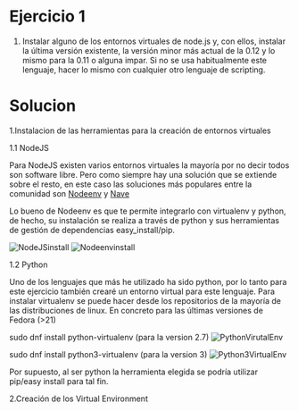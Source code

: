 Ejercicio 1
==============================

1. Instalar alguno de los entornos virtuales de node.js y, con ellos, instalar la última versión existente, la versión minor más actual de la 0.12 y lo mismo para la 0.11 o alguna impar. 
Si no se usa habitualmente este lenguaje, hacer lo mismo con cualquier otro lenguaje de scripting.

Solucion 
==============================
1.Instalacion de las herramientas para la creación de entornos virtuales

1.1 NodeJS

Para NodeJS existen varios entornos virtuales la mayoría por no decir todos son software libre. 
Pero como siempre hay una solución que se extiende sobre el resto, en este caso las soluciones más populares entre la comunidad son [Nodeenv](https://github.com/ekalinin/nodeenv) y [Nave](https://github.com/isaacs/nave)

Lo bueno de Nodeenv es que te permite integrarlo con virtualenv y python, de hecho, su instalación se realiza a través de python y sus herramientas de gestión de dependencias easy_install/pip.

![NodeJSinstall](https://github.com/fnavarrogonzalez/clases-CC-2015-16/blob/master/ejercicios/FranciscoNavarroGonzalez/1%20Desarrollo%20Basado%20En%20Pruebas/imagenes/1nodejs.png "Instalacion NodeJS")
![Nodeenvinstall](https://github.com/fnavarrogonzalez/clases-CC-2015-16/blob/master/ejercicios/FranciscoNavarroGonzalez/1%20Desarrollo%20Basado%20En%20Pruebas/imagenes/1nodenv.png)

1.2 Python

Uno de los lenguajes que más he utilizado ha sido python, por lo tanto para este ejercicio también crearé un entorno virtual para este lenguaje. 
Para instalar virtualenv se puede hacer desde los repositorios de la mayoría de las distribuciones de linux. 
En concreto para las últimas versiones de Fedora (>21)  

sudo dnf install python-virtualenv (para la version 2.7)
![PythonVirutalEnv](https://github.com/fnavarrogonzalez/clases-CC-2015-16/blob/master/ejercicios/FranciscoNavarroGonzalez/1%20Desarrollo%20Basado%20En%20Pruebas/imagenes/1python27virtualenv.png)

sudo dnf install python3-virtualenv (para la version 3)
![Python3VirtualEnv](https://github.com/fnavarrogonzalez/clases-CC-2015-16/blob/master/ejercicios/FranciscoNavarroGonzalez/1%20Desarrollo%20Basado%20En%20Pruebas/imagenes/1python3virtualenv.png)

Por supuesto, al ser python la herramienta elegida se podría utilizar pip/easy install para tal fin.

2.Creación de los Virtual Environment


